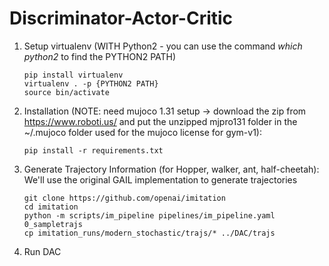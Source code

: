 # Discriminator-Actor-Critic

1. Setup virtualenv (WITH Python2 - you can use the command *which python2* to find the PYTHON2 PATH)
	```
    pip install virtualenv
	virtualenv . -p {PYTHON2 PATH}
	source bin/activate
	```

2. Installation (NOTE: need mujoco 1.31 setup -> download the zip from https://www.roboti.us/ and put the unzipped mjpro131 folder in the ~/.mujoco folder used for the mujoco license for gym-v1):
	```
    pip install -r requirements.txt
    ```

3. Generate Trajectory Information (for Hopper, walker, ant, half-cheetah):
    We'll use the original GAIL implementation to generate trajectories

    ```
    git clone https://github.com/openai/imitation
    cd imitation
    python -m scripts/im_pipeline pipelines/im_pipeline.yaml 0_sampletrajs
    cp imitation_runs/modern_stochastic/trajs/* ../DAC/trajs
    ```
4. Run DAC

